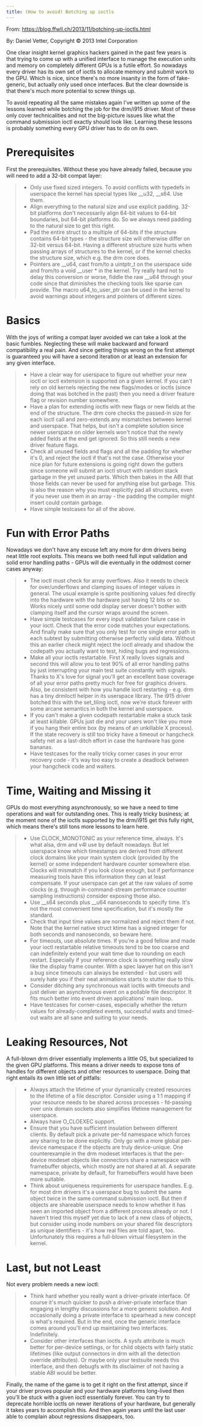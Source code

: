 ```yaml
---
title: (How to avoid) Botching up ioctls
---
```


From: <https://blog.ffwll.ch/2013/11/botching-up-ioctls.html>

By: Daniel Vetter, Copyright © 2013 Intel Corporation

One clear insight kernel graphics hackers gained in the past few years is that trying to come up with a unified interface to manage the execution units and memory on completely different GPUs is a futile effort. So nowadays every driver has its own set of ioctls to allocate memory and submit work to the GPU. Which is nice, since there\'s no more insanity in the form of fake-generic, but actually only used once interfaces. But the clear downside is that there\'s much more potential to screw things up.

To avoid repeating all the same mistakes again I\'ve written up some of the lessons learned while botching the job for the drm/i915 driver. Most of these only cover technicalities and not the big-picture issues like what the command submission ioctl exactly should look like. Learning these lessons is probably something every GPU driver has to do on its own.

# Prerequisites

First the prerequisites. Without these you have already failed, because you will need to add a 32-bit compat layer:

> -   Only use fixed sized integers. To avoid conflicts with typedefs in userspace the kernel has special types like \_\_u32, \_\_s64. Use them.
> -   Align everything to the natural size and use explicit padding. 32-bit platforms don\'t necessarily align 64-bit values to 64-bit boundaries, but 64-bit platforms do. So we always need padding to the natural size to get this right.
> -   Pad the entire struct to a multiple of 64-bits if the structure contains 64-bit types - the structure size will otherwise differ on 32-bit versus 64-bit. Having a different structure size hurts when passing arrays of structures to the kernel, or if the kernel checks the structure size, which e.g. the drm core does.
> -   Pointers are \_\_u64, cast from/to a uintptr_t on the userspace side and from/to a void \_\_user \* in the kernel. Try really hard not to delay this conversion or worse, fiddle the raw \_\_u64 through your code since that diminishes the checking tools like sparse can provide. The macro u64_to_user_ptr can be used in the kernel to avoid warnings about integers and pointers of different sizes.

# Basics

With the joys of writing a compat layer avoided we can take a look at the basic fumbles. Neglecting these will make backward and forward compatibility a real pain. And since getting things wrong on the first attempt is guaranteed you will have a second iteration or at least an extension for any given interface.

> -   Have a clear way for userspace to figure out whether your new ioctl or ioctl extension is supported on a given kernel. If you can\'t rely on old kernels rejecting the new flags/modes or ioctls (since doing that was botched in the past) then you need a driver feature flag or revision number somewhere.
> -   Have a plan for extending ioctls with new flags or new fields at the end of the structure. The drm core checks the passed-in size for each ioctl call and zero-extends any mismatches between kernel and userspace. That helps, but isn\'t a complete solution since newer userspace on older kernels won\'t notice that the newly added fields at the end get ignored. So this still needs a new driver feature flags.
> -   Check all unused fields and flags and all the padding for whether it\'s 0, and reject the ioctl if that\'s not the case. Otherwise your nice plan for future extensions is going right down the gutters since someone will submit an ioctl struct with random stack garbage in the yet unused parts. Which then bakes in the ABI that those fields can never be used for anything else but garbage. This is also the reason why you must explicitly pad all structures, even if you never use them in an array - the padding the compiler might insert could contain garbage.
> -   Have simple testcases for all of the above.

# Fun with Error Paths

Nowadays we don\'t have any excuse left any more for drm drivers being neat little root exploits. This means we both need full input validation and solid error handling paths - GPUs will die eventually in the oddmost corner cases anyway:

> -   The ioctl must check for array overflows. Also it needs to check for over/underflows and clamping issues of integer values in general. The usual example is sprite positioning values fed directly into the hardware with the hardware just having 12 bits or so. Works nicely until some odd display server doesn\'t bother with clamping itself and the cursor wraps around the screen.
> -   Have simple testcases for every input validation failure case in your ioctl. Check that the error code matches your expectations. And finally make sure that you only test for one single error path in each subtest by submitting otherwise perfectly valid data. Without this an earlier check might reject the ioctl already and shadow the codepath you actually want to test, hiding bugs and regressions.
> -   Make all your ioctls restartable. First X really loves signals and second this will allow you to test 90% of all error handling paths by just interrupting your main test suite constantly with signals. Thanks to X\'s love for signal you\'ll get an excellent base coverage of all your error paths pretty much for free for graphics drivers. Also, be consistent with how you handle ioctl restarting - e.g. drm has a tiny drmIoctl helper in its userspace library. The i915 driver botched this with the set_tiling ioctl, now we\'re stuck forever with some arcane semantics in both the kernel and userspace.
> -   If you can\'t make a given codepath restartable make a stuck task at least killable. GPUs just die and your users won\'t like you more if you hang their entire box (by means of an unkillable X process). If the state recovery is still too tricky have a timeout or hangcheck safety net as a last-ditch effort in case the hardware has gone bananas.
> -   Have testcases for the really tricky corner cases in your error recovery code
>     \- it\'s way too easy to create a deadlock between your hangcheck code and waiters.

# Time, Waiting and Missing it

GPUs do most everything asynchronously, so we have a need to time operations and wait for outstanding ones. This is really tricky business; at the moment none of the ioctls supported by the drm/i915 get this fully right, which means there\'s still tons more lessons to learn here.

> -   Use CLOCK_MONOTONIC as your reference time, always. It\'s what alsa, drm and v4l use by default nowadays. But let userspace know which timestamps are derived from different clock domains like your main system clock (provided by the kernel) or some independent hardware counter somewhere else. Clocks will mismatch if you look close enough, but if performance measuring tools have this information they can at least compensate. If your userspace can get at the raw values of some clocks (e.g. through in-command-stream performance counter sampling instructions) consider exposing those also.
> -   Use \_\_s64 seconds plus \_\_u64 nanoseconds to specify time. It\'s not the most convenient time specification, but it\'s mostly the standard.
> -   Check that input time values are normalized and reject them if not. Note that the kernel native struct ktime has a signed integer for both seconds and nanoseconds, so beware here.
> -   For timeouts, use absolute times. If you\'re a good fellow and made your ioctl restartable relative timeouts tend to be too coarse and can indefinitely extend your wait time due to rounding on each restart. Especially if your reference clock is something really slow like the display frame counter. With a spec lawyer hat on this isn\'t a bug since timeouts can always be extended - but users will surely hate you if their neat animations starts to stutter due to this.
> -   Consider ditching any synchronous wait ioctls with timeouts and just deliver an asynchronous event on a pollable file descriptor. It fits much better into event driven applications\' main loop.
> -   Have testcases for corner-cases, especially whether the return values for already-completed events, successful waits and timed-out waits are all sane and suiting to your needs.

# Leaking Resources, Not

A full-blown drm driver essentially implements a little OS, but specialized to the given GPU platforms. This means a driver needs to expose tons of handles for different objects and other resources to userspace. Doing that right entails its own little set of pitfalls:

> -   Always attach the lifetime of your dynamically created resources to the lifetime of a file descriptor. Consider using a 1:1 mapping if your resource needs to be shared across processes - fd-passing over unix domain sockets also simplifies lifetime management for userspace.
> -   Always have O_CLOEXEC support.
> -   Ensure that you have sufficient insulation between different clients. By default pick a private per-fd namespace which forces any sharing to be done explicitly. Only go with a more global per-device namespace if the objects are truly device-unique. One counterexample in the drm modeset interfaces is that the per-device modeset objects like connectors share a namespace with framebuffer objects, which mostly are not shared at all. A separate namespace, private by default, for framebuffers would have been more suitable.
> -   Think about uniqueness requirements for userspace handles. E.g. for most drm drivers it\'s a userspace bug to submit the same object twice in the same command submission ioctl. But then if objects are shareable userspace needs to know whether it has seen an imported object from a different process already or not. I haven\'t tried this myself yet due to lack of a new class of objects, but consider using inode numbers on your shared file descriptors as unique identifiers - it\'s how real files are told apart, too. Unfortunately this requires a full-blown virtual filesystem in the kernel.

# Last, but not Least

Not every problem needs a new ioctl:

> -   Think hard whether you really want a driver-private interface. Of course it\'s much quicker to push a driver-private interface than engaging in lengthy discussions for a more generic solution. And occasionally doing a private interface to spearhead a new concept is what\'s required. But in the end, once the generic interface comes around you\'ll end up maintaining two interfaces. Indefinitely.
> -   Consider other interfaces than ioctls. A sysfs attribute is much better for per-device settings, or for child objects with fairly static lifetimes (like output connectors in drm with all the detection override attributes). Or maybe only your testsuite needs this interface, and then debugfs with its disclaimer of not having a stable ABI would be better.

Finally, the name of the game is to get it right on the first attempt, since if your driver proves popular and your hardware platforms long-lived then you\'ll be stuck with a given ioctl essentially forever. You can try to deprecate horrible ioctls on newer iterations of your hardware, but generally it takes years to accomplish this. And then again years until the last user able to complain about regressions disappears, too.
